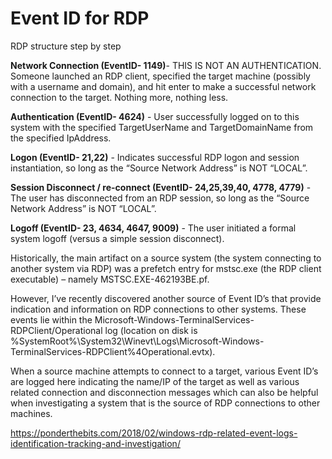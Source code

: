 # Event ID for RDP

RDP structure step by step

**Network Connection (EventID- 1149)**- THIS IS NOT AN AUTHENTICATION. Someone launched an RDP client, specified the target machine (possibly with a username and domain), and hit enter to make a successful network connection to the target. Nothing more, nothing less.

**Authentication (EventID- 4624)** - User successfully logged on to this system with the specified TargetUserName and TargetDomainName from the specified IpAddress.

**Logon (EventID- 21,22)** - Indicates successful RDP logon and session instantiation, so long as the “Source Network Address” is NOT “LOCAL”.

**Session Disconnect / re-connect (EventID- 24,25,39,40, 4778, 4779)** - The user has disconnected from an RDP session, so long as the “Source Network Address” is NOT “LOCAL”.

**Logoff (EventID- 23, 4634, 4647, 9009)** - The user initiated a formal system logoff (versus a simple session disconnect).

Historically, the main artifact on a source system (the system connecting to another system via RDP) was a prefetch entry for mstsc.exe (the RDP client executable) – namely MSTSC.EXE-462193BE.pf. 

However, I’ve recently discovered another source of Event ID’s that provide indication and information on RDP connections to other systems. These events lie within the Microsoft-Windows-TerminalServices-RDPClient/Operational log (location on disk is %SystemRoot%\System32\Winevt\Logs\Microsoft-Windows-TerminalServices-RDPClient%4Operational.evtx). 

When a source machine attempts to connect to a target, various Event ID’s are logged here indicating the name/IP of the target as well as various related connection and disconnection messages which can also be helpful when investigating a system that is the source of RDP connections to other machines.

https://ponderthebits.com/2018/02/windows-rdp-related-event-logs-identification-tracking-and-investigation/
